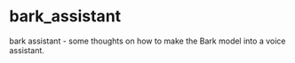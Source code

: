 # bark_assistant
bark assistant - some thoughts on how to make the Bark model into a voice assistant.

